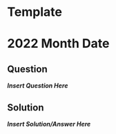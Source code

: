 # Template
# 2022 Month Date

## Question
***Insert Question Here***

## Solution
***Insert Solution/Answer Here***